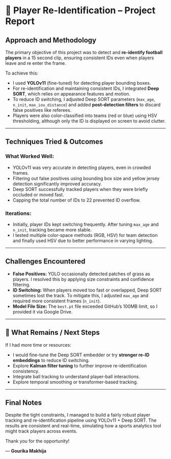 # 📄 Player Re-Identification – Project Report

## Approach and Methodology

The primary objective of this project was to detect and **re-identify football players** in a 15 second clip, ensuring consistent IDs even when players leave and re enter the frame.

To achieve this:
- I used **YOLOv11** (fine-tuned) for detecting player bounding boxes.
- For re-identification and maintaining consistent IDs, I integrated **Deep SORT**, which relies on appearance features and motion.
- To reduce ID switching, I adjusted Deep SORT parameters (`max_age`, `n_init`, `max_iou_distance`) and added **post-detection filters** to discard false positives like referees.
- Players were also color-classified into teams (red or blue) using HSV thresholding, although only the ID is displayed on screen to avoid clutter.

---

## Techniques Tried & Outcomes

### What Worked Well:
- YOLOv11 was very accurate in detecting players, even in crowded frames.
- Filtering out false positives using bounding box size and yellow jersey detection significantly improved accuracy.
- Deep SORT successfully tracked players when they were briefly occluded or moved fast.
- Capping the total number of IDs to 22 prevented ID overflow.

### Iterations:
- Initially, player IDs kept switching frequently. After tuning `max_age` and `n_init`, tracking became more stable.
- I tested multiple color-space methods (RGB, HSV) for team detection and finally used HSV due to better performance in varying lighting.

---

## Challenges Encountered

- **False Positives:** YOLO occasionally detected patches of grass as players. I resolved this by applying size constraints and confidence filtering.
- **ID Switching:** When players moved too fast or overlapped, Deep SORT sometimes lost the track. To mitigate this, I adjusted `max_age` and required more consistent frames (`n_init`).
- **Model File Size:** The `best.pt` file exceeded GitHub’s 100MB limit, so I provided it via Google Drive.

---

## 🔧 What Remains / Next Steps

If I had more time or resources:
- I would fine-tune the Deep SORT embedder or try **stronger re-ID embeddings** to reduce ID switching.
- Explore **Kalman filter tuning** to further improve re-identification consistency.
- Integrate ball tracking to understand player-ball interactions.
- Explore temporal smoothing or transformer-based tracking.

---

## Final Notes

Despite the tight constraints, I managed to build a fairly robust player tracking and re-identification pipeline using YOLOv11 + Deep SORT. The results are consistent and real-time, simulating how a sports analytics tool might track players across events.

Thank you for the opportunity!

— **Gourika Makhija**


